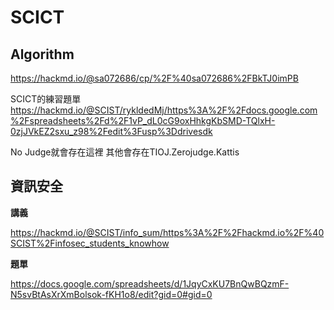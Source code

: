 # SCICT

## Algorithm
https://hackmd.io/@sa072686/cp/%2F%40sa072686%2FBkTJ0imPB

SCICT的練習題單
https://hackmd.io/@SCIST/rykldedMj/https%3A%2F%2Fdocs.google.com%2Fspreadsheets%2Fd%2F1vP_dL0cG9oxHhkgKbSMD-TQlxH-0zjJVkEZ2sxu_z98%2Fedit%3Fusp%3Ddrivesdk

No Judge就會存在這裡
其他會存在TIOJ.Zerojudge.Kattis

##  資訊安全
**講義**

https://hackmd.io/@SCIST/info_sum/https%3A%2F%2Fhackmd.io%2F%40SCIST%2Finfosec_students_knowhow


**題單**

https://docs.google.com/spreadsheets/d/1JqyCxKU7BnQwBQzmF-N5svBtAsXrXmBolsok-fKH1o8/edit?gid=0#gid=0